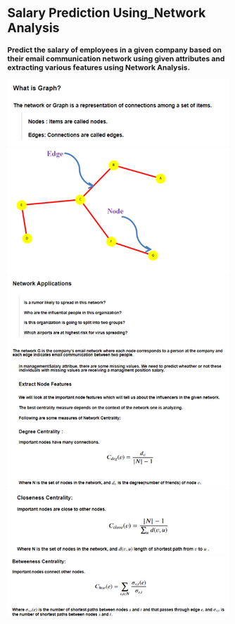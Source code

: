 # Salary Prediction Using_Network Analysis
### Predict the salary of employees in a given company based on their email communication network using given attributes and extracting various features using Network Analysis.

<img src = "Graph_intro.PNG">
<img src = "Graph_image.PNG">
<img src = "Network_application.PNG">
<img src = "Extract node features.PNG">
<img src = "Closeness centrality.PNG">
<img src = "Betweenness Centrality.PNG">
